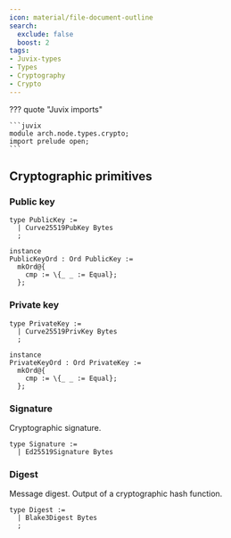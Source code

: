 ```yaml
---
icon: material/file-document-outline
search:
  exclude: false
  boost: 2
tags:
- Juvix-types
- Types
- Cryptography
- Crypto
---
```


??? quote "Juvix imports"

    ```juvix
    module arch.node.types.crypto;
    import prelude open;
    ```

## Cryptographic primitives

### Public key

```juvix
type PublicKey :=
  | Curve25519PubKey Bytes
  ;

instance
PublicKeyOrd : Ord PublicKey :=
  mkOrd@{
    cmp := \{_ _ := Equal};
  };
```

### Private key

```juvix
type PrivateKey :=
  | Curve25519PrivKey Bytes
  ;

instance
PrivateKeyOrd : Ord PrivateKey :=
  mkOrd@{
    cmp := \{_ _ := Equal};
  };
```

### Signature

Cryptographic signature.

```juvix
type Signature :=
  | Ed25519Signature Bytes
```

### Digest

Message digest.
Output of a cryptographic hash function.

```juvix
type Digest :=
  | Blake3Digest Bytes
  ;
```
